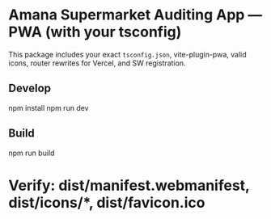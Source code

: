 # Amana Supermarket Auditing App — PWA (with your tsconfig)

This package includes your exact `tsconfig.json`,
vite-plugin-pwa, valid icons, router rewrites for Vercel, and SW registration.

## Develop
npm install
npm run dev

## Build
npm run build
# Verify: dist/manifest.webmanifest, dist/icons/*, dist/favicon.ico
